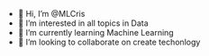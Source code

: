 - 👋 Hi, I’m @MLCris
- 👀 I’m interested in all topics in Data
- 🌱 I’m currently learning Machine Learning
- 💞️ I’m looking to collaborate on create techonlogy

<!---
MLCris/MLCris is a ✨ special ✨ repository because its `README.md` (this file) appears on your GitHub profile.
You can click the Preview link to take a look at your changes.
--->
